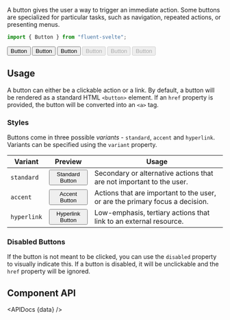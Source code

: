<script lang="ts">
    import { Button, InfoBar } from "$lib";
    import { Showcase, APIDocs } from "$site/lib";

    import data from "$lib/Button/Button.svelte?sveld&raw";
</script>

A button gives the user a way to trigger an immediate action. Some buttons are specialized for particular tasks, such as navigation, repeated actions, or presenting menus.

```ts
import { Button } from "fluent-svelte";
```

<Showcase columns={3} repl="0c6ca42e2c5c4868a7a8c1a1a45759eb">
    <Button variant="standard">Button</Button>
    <Button variant="accent">Button</Button>
    <Button variant="hyperlink">Button</Button>
    <Button variant="standard" disabled>Button</Button>
    <Button variant="accent" disabled>Button</Button>
    <Button variant="hyperlink" disabled>Button</Button>
</Showcase>

## Usage

A button can either be a clickable action or a link. By default, a button will be rendered as a standard HTML `<button>` element. If an `href` property is provided, the button will be converted into an `<a>` tag.

### Styles

Buttons come in three possible _variants_ - `standard`, `accent` and `hyperlink`. Variants can be specified using the `variant` property.

| Variant     | Preview                                               | Usage                                                                        |
|-------------|-------------------------------------------------------|------------------------------------------------------------------------------|
| `standard`  | <Button variant="standard">Standard Button</Button>   | Secondary or alternative actions that are not important to the user.         |
| `accent`    | <Button variant="accent">Accent Button</Button>       | Actions that are important to the user, or are the primary focus a decision. |
| `hyperlink` | <Button variant="hyperlink">Hyperlink Button</Button> | Low-emphasis, tertiary actions that link to an external resource.            |

### Disabled Buttons

If the button is not meant to be clicked, you can use the `disabled` property to visually indicate this. If a button is disabled, it will be unclickable and the `href` property will be ignored.

## Component API

<APIDocs {data} />
